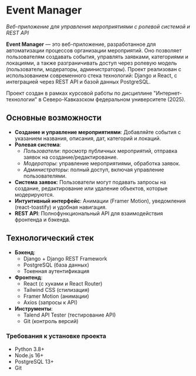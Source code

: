 # Event Manager

*Веб-приложение для управления мероприятиями с ролевой системой и REST API*

**Event Manager** — это веб-приложение, разработанное для автоматизации процессов организации мероприятий. Оно позволяет пользователям создавать события, управлять заявками, категориями и локациями, а также разграничивать доступ через ролевую модель (пользователи, модераторы, администраторы). Проект реализован с использованием современного стека технологий: Django и React, с интеграцией через REST API и базой данных PostgreSQL.

Проект создан в рамках курсовой работы по дисциплине "Интернет-технологии" в Северо-Кавказском федеральном университете (2025).

## Основные возможности

- **Создание и управление мероприятиями**: Добавляйте события с указанием названия, описания, дат, категорий и локаций.
- **Ролевая система**:
  - *Пользователи*: просмотр публичных мероприятий, отправка заявок на создание/редактирование.
  - *Модераторы*: управление мероприятиями, обработка заявок.
  - *Администраторы*: полный доступ, включая управление пользователями.
- **Система заявок**: Пользователи могут подавать запросы на создание, редактирование или удаление объектов, которые модерируются.
- **Интуитивный интерфейс**: Анимации (Framer Motion), уведомления (react-toastify) и удобная навигация.
- **REST API**: Полнофункциональный API для взаимодействия фронтенда и бэкенда.

## Технологический стек

- **Бэкенд**:
  - Django + Django REST Framework
  - PostgreSQL (база данных)
  - Токенная аутентификация
- **Фронтенд**:
  - React (с хуками и React Router)
  - Tailwind CSS (стилизация)
  - Framer Motion (анимации)
  - Axios (запросы к API)
- **Инструменты**:
  - Talend API Tester (тестирование API)
  - Git (контроль версий)

### Требования к установке проекта
- Python 3.8+
- Node.js 16+
- PostgreSQL 13+
- Git
